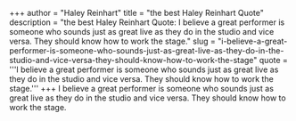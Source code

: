 +++
author = "Haley Reinhart"
title = "the best Haley Reinhart Quote"
description = "the best Haley Reinhart Quote: I believe a great performer is someone who sounds just as great live as they do in the studio and vice versa. They should know how to work the stage."
slug = "i-believe-a-great-performer-is-someone-who-sounds-just-as-great-live-as-they-do-in-the-studio-and-vice-versa-they-should-know-how-to-work-the-stage"
quote = '''I believe a great performer is someone who sounds just as great live as they do in the studio and vice versa. They should know how to work the stage.'''
+++
I believe a great performer is someone who sounds just as great live as they do in the studio and vice versa. They should know how to work the stage.
